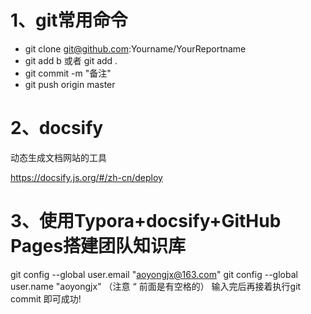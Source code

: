 # 1、git常用命令

* git clone git@github.com:Yourname/YourReportname
* git add b 或者 git add .
* git commit -m "备注"
* git push origin master

# 2、docsify

动态生成文档网站的工具

https://docsify.js.org/#/zh-cn/deploy



# 3、使用Typora+docsify+GitHub Pages搭建团队知识库

git config --global user.email "aoyongjx@163.com"
git config --global user.name "aoyongjx"
（注意 “ 前面是有空格的）
输入完后再接着执行git commit 即可成功!